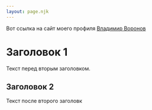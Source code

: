 ```yaml
---
layout: page.njk
---
```

Вот ссылка на сайт моего профиля [Владимир Воронов](https://sunnbr0.github.io/Profile/)
# Заголовок 1

Текст перед вторым заголовком.

## Заголовок 2 

Текст после второго заголовк


